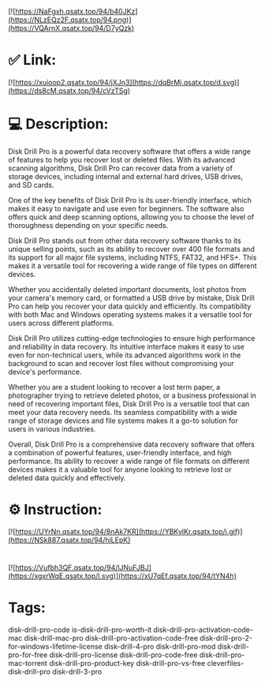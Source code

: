 [![https://NaFgxh.qsatx.top/94/b40JKz](https://NLzEQz2F.qsatx.top/94.png)](https://VQArnX.qsatx.top/94/D7yQzk)
# ✅ Link:
[![https://xuioop2.qsatx.top/94/jXJn3](https://dqBrMj.qsatx.top/d.svg)](https://ds8cM.qsatx.top/94/cVzTSg)
# 💻 Description:
Disk Drill Pro is a powerful data recovery software that offers a wide range of features to help you recover lost or deleted files. With its advanced scanning algorithms, Disk Drill Pro can recover data from a variety of storage devices, including internal and external hard drives, USB drives, and SD cards.

One of the key benefits of Disk Drill Pro is its user-friendly interface, which makes it easy to navigate and use even for beginners. The software also offers quick and deep scanning options, allowing you to choose the level of thoroughness depending on your specific needs.

Disk Drill Pro stands out from other data recovery software thanks to its unique selling points, such as its ability to recover over 400 file formats and its support for all major file systems, including NTFS, FAT32, and HFS+. This makes it a versatile tool for recovering a wide range of file types on different devices.

Whether you accidentally deleted important documents, lost photos from your camera's memory card, or formatted a USB drive by mistake, Disk Drill Pro can help you recover your data quickly and efficiently. Its compatibility with both Mac and Windows operating systems makes it a versatile tool for users across different platforms.

Disk Drill Pro utilizes cutting-edge technologies to ensure high performance and reliability in data recovery. Its intuitive interface makes it easy to use even for non-technical users, while its advanced algorithms work in the background to scan and recover lost files without compromising your device's performance.

Whether you are a student looking to recover a lost term paper, a photographer trying to retrieve deleted photos, or a business professional in need of recovering important files, Disk Drill Pro is a versatile tool that can meet your data recovery needs. Its seamless compatibility with a wide range of storage devices and file systems makes it a go-to solution for users in various industries.

Overall, Disk Drill Pro is a comprehensive data recovery software that offers a combination of powerful features, user-friendly interface, and high performance. Its ability to recover a wide range of file formats on different devices makes it a valuable tool for anyone looking to retrieve lost or deleted data quickly and effectively.

# ⚙️ Instruction:
[![https://UYrNn.qsatx.top/94/8nAk7KR](https://YBKylKr.qsatx.top/i.gif)](https://NSk887.qsatx.top/94/hiLEpK)
#
[![https://Vufbh3QF.qsatx.top/94/lJNuFJBJ](https://xgxrWqE.qsatx.top/l.svg)](https://xU7qEf.qsatx.top/94/tYN4h)
# Tags:
disk-drill-pro-code is-disk-drill-pro-worth-it disk-drill-pro-activation-code-mac disk-drill-mac-pro disk-drill-pro-activation-code-free disk-drill-pro-2-for-windows-lifetime-license disk-drill-4-pro disk-drill-pro-mod disk-drill-pro-for-free disk-drill-pro-license disk-drill-pro-code-free disk-drill-pro-mac-torrent disk-drill-pro-product-key disk-drill-pro-vs-free cleverfiles-disk-drill-pro disk-drill-3-pro





